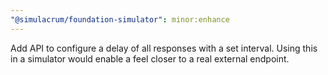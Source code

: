 ```yaml
---
"@simulacrum/foundation-simulator": minor:enhance
---
```


Add API to configure a delay of all responses with a set interval. Using this in a simulator would enable a feel closer to a real external endpoint.
